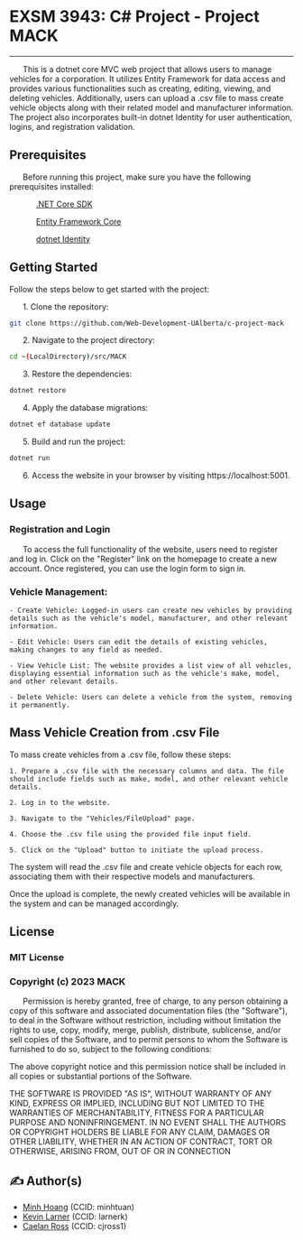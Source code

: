 # EXSM 3943: C# Project - Project MACK

---

&nbsp;&nbsp;&nbsp;&nbsp;&nbsp;&nbsp;This is a dotnet core MVC web project that allows users to manage vehicles for a corporation. It utilizes Entity Framework for data access and provides various functionalities such as creating, editing, viewing, and deleting vehicles. Additionally, users can upload a .csv file to mass create vehicle objects along with their related model and manufacturer information. The project also incorporates built-in dotnet Identity for user authentication, logins, and registration validation.

## Prerequisites

&nbsp;&nbsp;&nbsp;&nbsp;&nbsp;&nbsp;Before running this project, make sure you have the following prerequisites installed:

&nbsp;&nbsp;&nbsp;&nbsp;&nbsp;&nbsp;&nbsp;&nbsp;&nbsp;&nbsp;&nbsp;&nbsp;[.NET Core SDK](https://dotnet.microsoft.com/en-us/download)
  
&nbsp;&nbsp;&nbsp;&nbsp;&nbsp;&nbsp;&nbsp;&nbsp;&nbsp;&nbsp;&nbsp;&nbsp;[Entity Framework Core](https://learn.microsoft.com/en-us/ef/core/)
  
&nbsp;&nbsp;&nbsp;&nbsp;&nbsp;&nbsp;&nbsp;&nbsp;&nbsp;&nbsp;&nbsp;&nbsp;[dotnet Identity](https://learn.microsoft.com/en-us/aspnet/core/security/authentication/identity?view=aspnetcore-7.0&tabs=visual-studio)

## Getting Started
Follow the steps below to get started with the project:

  &nbsp;&nbsp;&nbsp;&nbsp;&nbsp;&nbsp;1. Clone the repository:

  ```bash
  git clone https://github.com/Web-Development-UAlberta/c-project-mack
  ```

  &nbsp;&nbsp;&nbsp;&nbsp;&nbsp;&nbsp;2. Navigate to the project directory:

  ```bash
  cd ~(LocalDirectory)/src/MACK
  ```

  &nbsp;&nbsp;&nbsp;&nbsp;&nbsp;&nbsp;3. Restore the dependencies:

  ```bash
  dotnet restore
  ```

  &nbsp;&nbsp;&nbsp;&nbsp;&nbsp;&nbsp;4. Apply the database migrations:

  ```bash
  dotnet ef database update
  ```
  
  &nbsp;&nbsp;&nbsp;&nbsp;&nbsp;&nbsp;5. Build and run the project:

  ```bash
  dotnet run
  ```
  
  &nbsp;&nbsp;&nbsp;&nbsp;&nbsp;&nbsp;6. Access the website in your browser by visiting https://localhost:5001.

## Usage
### Registration and Login

&nbsp;&nbsp;&nbsp;&nbsp;&nbsp;&nbsp;To access the full functionality of the website, users need to register and log in. Click on the "Register" link on the homepage to create a new account. Once registered, you can use the login form to sign in.

### Vehicle Management:

    - Create Vehicle: Logged-in users can create new vehicles by providing details such as the vehicle's model, manufacturer, and other relevant information.
    
    - Edit Vehicle: Users can edit the details of existing vehicles, making changes to any field as needed.
    
    - View Vehicle List: The website provides a list view of all vehicles, displaying essential information such as the vehicle's make, model, and other relevant details.
    
    - Delete Vehicle: Users can delete a vehicle from the system, removing it permanently.

## Mass Vehicle Creation from .csv File

To mass create vehicles from a .csv file, follow these steps:

    1. Prepare a .csv file with the necessary columns and data. The file should include fields such as make, model, and other relevant vehicle details.

    2. Log in to the website.

    3. Navigate to the "Vehicles/FileUpload" page.

    4. Choose the .csv file using the provided file input field.

    5. Click on the "Upload" button to initiate the upload process.
        
The system will read the .csv file and create vehicle objects for each row, associating them with their respective models and manufacturers.

Once the upload is complete, the newly created vehicles will be available in the system and can be managed accordingly.
    
## License

### MIT License

### Copyright (c) 2023 MACK

&nbsp;&nbsp;&nbsp;&nbsp;&nbsp;&nbsp;Permission is hereby granted, free of charge, to any person obtaining a copy
of this software and associated documentation files (the "Software"), to deal
in the Software without restriction, including without limitation the rights
to use, copy, modify, merge, publish, distribute, sublicense, and/or sell
copies of the Software, and to permit persons to whom the Software is
furnished to do so, subject to the following conditions:

The above copyright notice and this permission notice shall be included in all
copies or substantial portions of the Software.

THE SOFTWARE IS PROVIDED "AS IS", WITHOUT WARRANTY OF ANY KIND, EXPRESS OR
IMPLIED, INCLUDING BUT NOT LIMITED TO THE WARRANTIES OF MERCHANTABILITY,
FITNESS FOR A PARTICULAR PURPOSE AND NONINFRINGEMENT. IN NO EVENT SHALL THE
AUTHORS OR COPYRIGHT HOLDERS BE LIABLE FOR ANY CLAIM, DAMAGES OR OTHER
LIABILITY, WHETHER IN AN ACTION OF CONTRACT, TORT OR OTHERWISE, ARISING FROM,
OUT OF OR IN CONNECTION

## ✍️ Author(s)
- [Minh Hoang](https://github.com/mintiefresh) (CCID: minhtuan)
- [Kevin Larner](https://github.com/Larnerk) (CCID: larnerk)
- [Caelan Ross](https://github.com/Caelan-Ross) (CCID: cjross1)
